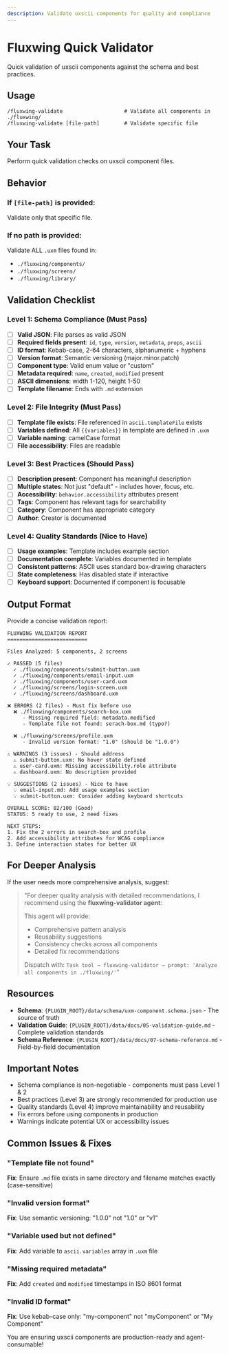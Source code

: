 ```yaml
---
description: Validate uxscii components for quality and compliance
---
```


# Fluxwing Quick Validator

Quick validation of uxscii components against the schema and best practices.

## Usage

```
/fluxwing-validate                    # Validate all components in ./fluxwing/
/fluxwing-validate [file-path]        # Validate specific file
```

## Your Task

Perform quick validation checks on uxscii component files.

## Behavior

### If `[file-path]` is provided:
Validate only that specific file.

### If no path is provided:
Validate ALL `.uxm` files found in:
- `./fluxwing/components/`
- `./fluxwing/screens/`
- `./fluxwing/library/`

## Validation Checklist

### Level 1: Schema Compliance (Must Pass)

- [ ] **Valid JSON**: File parses as valid JSON
- [ ] **Required fields present**: `id`, `type`, `version`, `metadata`, `props`, `ascii`
- [ ] **ID format**: Kebab-case, 2-64 characters, alphanumeric + hyphens
- [ ] **Version format**: Semantic versioning (major.minor.patch)
- [ ] **Component type**: Valid enum value or "custom"
- [ ] **Metadata required**: `name`, `created`, `modified` present
- [ ] **ASCII dimensions**: width 1-120, height 1-50
- [ ] **Template filename**: Ends with `.md` extension

### Level 2: File Integrity (Must Pass)

- [ ] **Template file exists**: File referenced in `ascii.templateFile` exists
- [ ] **Variables defined**: All `{{variables}}` in template are defined in `.uxm`
- [ ] **Variable naming**: camelCase format
- [ ] **File accessibility**: Files are readable

### Level 3: Best Practices (Should Pass)

- [ ] **Description present**: Component has meaningful description
- [ ] **Multiple states**: Not just "default" - includes hover, focus, etc.
- [ ] **Accessibility**: `behavior.accessibility` attributes present
- [ ] **Tags**: Component has relevant tags for searchability
- [ ] **Category**: Component has appropriate category
- [ ] **Author**: Creator is documented

### Level 4: Quality Standards (Nice to Have)

- [ ] **Usage examples**: Template includes example section
- [ ] **Documentation complete**: Variables documented in template
- [ ] **Consistent patterns**: ASCII uses standard box-drawing characters
- [ ] **State completeness**: Has disabled state if interactive
- [ ] **Keyboard support**: Documented if component is focusable

## Output Format

Provide a concise validation report:

```
FLUXWING VALIDATION REPORT
==========================

Files Analyzed: 5 components, 2 screens

✓ PASSED (5 files)
  ✓ ./fluxwing/components/submit-button.uxm
  ✓ ./fluxwing/components/email-input.uxm
  ✓ ./fluxwing/components/user-card.uxm
  ✓ ./fluxwing/screens/login-screen.uxm
  ✓ ./fluxwing/screens/dashboard.uxm

❌ ERRORS (2 files) - Must fix before use
  ❌ ./fluxwing/components/search-box.uxm
     - Missing required field: metadata.modified
     - Template file not found: serach-box.md (typo?)

  ❌ ./fluxwing/screens/profile.uxm
     - Invalid version format: "1.0" (should be "1.0.0")

⚠️ WARNINGS (3 issues) - Should address
  ⚠️ submit-button.uxm: No hover state defined
  ⚠️ user-card.uxm: Missing accessibility.role attribute
  ⚠️ dashboard.uxm: No description provided

💡 SUGGESTIONS (2 issues) - Nice to have
  💡 email-input.md: Add usage examples section
  💡 submit-button.uxm: Consider adding keyboard shortcuts

OVERALL SCORE: 82/100 (Good)
STATUS: 5 ready to use, 2 need fixes

NEXT STEPS:
1. Fix the 2 errors in search-box and profile
2. Add accessibility attributes for WCAG compliance
3. Define interaction states for better UX
```

## For Deeper Analysis

If the user needs more comprehensive analysis, suggest:

> "For deeper quality analysis with detailed recommendations, I recommend using the **fluxwing-validator agent**:
>
> This agent will provide:
> - Comprehensive pattern analysis
> - Reusability suggestions
> - Consistency checks across all components
> - Detailed fix recommendations
>
> Dispatch with: `Task tool → fluxwing-validator → prompt: 'Analyze all components in ./fluxwing/'`"

## Resources

- **Schema**: `{PLUGIN_ROOT}/data/schema/uxm-component.schema.json` - The source of truth
- **Validation Guide**: `{PLUGIN_ROOT}/data/docs/05-validation-guide.md` - Complete validation standards
- **Schema Reference**: `{PLUGIN_ROOT}/data/docs/07-schema-reference.md` - Field-by-field documentation

## Important Notes

- Schema compliance is non-negotiable - components must pass Level 1 & 2
- Best practices (Level 3) are strongly recommended for production use
- Quality standards (Level 4) improve maintainability and reusability
- Fix errors before using components in production
- Warnings indicate potential UX or accessibility issues

## Common Issues & Fixes

### "Template file not found"
**Fix**: Ensure `.md` file exists in same directory and filename matches exactly (case-sensitive)

### "Invalid version format"
**Fix**: Use semantic versioning: "1.0.0" not "1.0" or "v1"

### "Variable used but not defined"
**Fix**: Add variable to `ascii.variables` array in `.uxm` file

### "Missing required metadata"
**Fix**: Add `created` and `modified` timestamps in ISO 8601 format

### "Invalid ID format"
**Fix**: Use kebab-case only: "my-component" not "myComponent" or "My Component"

You are ensuring uxscii components are production-ready and agent-consumable!
